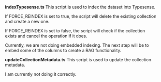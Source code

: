 **indexTypesense.ts**
This script is used to index the dataset into Typesense.

If FORCE_REINDEX is set to true, the script will delete the existing collection and create a new one.

If FORCE_REINDEX is set to false, the script will check if the collection exists and cancel the operation if it does.

Currently, we are not doing embedded indexing. The next step will be to embed some of the columns to create a RAG functionality.


**updateCollectionMetadata.ts**
This script is used to update the collection metadata.

I am currently not doing it correctly.
